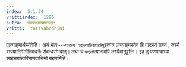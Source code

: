 ```yaml
---
index:  5.1.34
vrittiindex:  1295
sutra:  पणपादमाषशताद्यत्
vritti:  tattvabodhini 
---
```


प्राण्यङ्गार्थस्यैवेति। अयं भावः---`पादस्य पदाज्यातिदोपहतेषु`इत्यत्र प्राण्यङ्गस्यैव हि पादस्य ग्रहणं , तस्यै वाज्यातिभिर्गतिवचनैः संबन्धसंभवात्। तथा च `पद्यती`त्यादावपि तस्यैवानुवृत्तिः। इह तु पणमाषाभ्यां साहचर्यात्परिमाणवाचिनो ग्रहणमिति।

